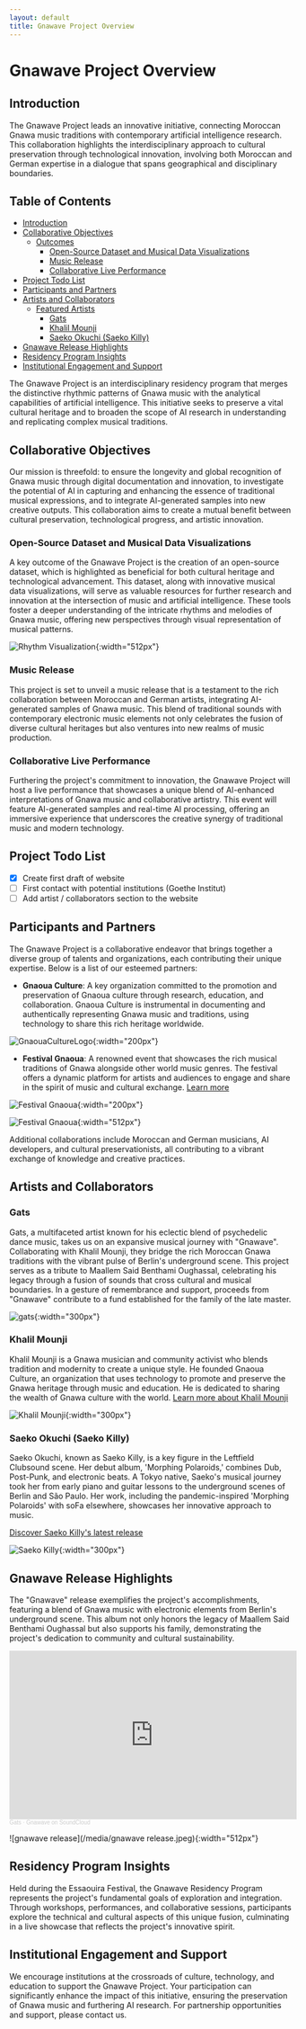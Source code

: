 ```yaml
---
layout: default
title: Gnawave Project Overview
---
```


# Gnawave Project Overview

## Introduction

The Gnawave Project leads an innovative initiative, connecting Moroccan Gnawa music traditions with contemporary artificial intelligence research. This collaboration highlights the interdisciplinary approach to cultural preservation through technological innovation, involving both Moroccan and German expertise in a dialogue that spans geographical and disciplinary boundaries.

## Table of Contents

- [Introduction](#introduction)
- [Collaborative Objectives](#collaborative-objectives)
  - [Outcomes](#outcomes)
    - [Open-Source Dataset and Musical Data Visualizations](#open-source-dataset-and-musical-data-visualizations)
    - [Music Release](#music-release)
    - [Collaborative Live Performance](#collaborative-live-performance)
- [Project Todo List](#project-todo-list)
- [Participants and Partners](#participants-and-partners)
- [Artists and Collaborators](#artists-and-collaborators)
  - [Featured Artists](#featured-artists)
    - [Gats](#gats)
    - [Khalil Mounji](#khalil-mounji)
    - [Saeko Okuchi (Saeko Killy)](#saeko-okuchi-saeko-killy)
- [Gnawave Release Highlights](#gnawave-release-highlights)
- [Residency Program Insights](#residency-program-insights)
- [Institutional Engagement and Support](#institutional-engagement-and-support)

The Gnawave Project is an interdisciplinary residency program that merges the distinctive rhythmic patterns of Gnawa music with the analytical capabilities of artificial intelligence. This initiative seeks to preserve a vital cultural heritage and to broaden the scope of AI research in understanding and replicating complex musical traditions.


## Collaborative Objectives

Our mission is threefold: to ensure the longevity and global recognition of Gnawa music through digital documentation and innovation, to investigate the potential of AI in capturing and enhancing the essence of traditional musical expressions, and to integrate AI-generated samples into new creative outputs. This collaboration aims to create a mutual benefit between cultural preservation, technological progress, and artistic innovation.

### Open-Source Dataset and Musical Data Visualizations

A key outcome of the Gnawave Project is the creation of an open-source dataset, which is highlighted as beneficial for both cultural heritage and technological advancement. This dataset, along with innovative musical data visualizations, will serve as valuable resources for further research and innovation at the intersection of music and artificial intelligence. These tools foster a deeper understanding of the intricate rhythms and melodies of Gnawa music, offering new perspectives through visual representation of musical patterns.

![Rhythm Visualization](/media/rhythmneck.png){:width="512px"}

### Music Release

This project is set to unveil a music release that is a testament to the rich collaboration between Moroccan and German artists, integrating AI-generated samples of Gnawa music. This blend of traditional sounds with contemporary electronic music elements not only celebrates the fusion of diverse cultural heritages but also ventures into new realms of music production.

### Collaborative Live Performance

Furthering the project's commitment to innovation, the Gnawave Project will host a live performance that showcases a unique blend of AI-enhanced interpretations of Gnawa music and collaborative artistry. This event will feature AI-generated samples and real-time AI processing, offering an immersive experience that underscores the creative synergy of traditional music and modern technology.

## Project Todo List

- [x] Create first draft of website
- [ ] First contact with potential institutions (Goethe Institut)
- [ ] Add artist / collaborators section to the website

## Participants and Partners

The Gnawave Project is a collaborative endeavor that brings together a diverse group of talents and organizations, each contributing their unique expertise. Below is a list of our esteemed partners:

- **Gnaoua Culture**: A key organization committed to the promotion and preservation of Gnaoua culture through research, education, and collaboration. Gnaoua Culture is instrumental in documenting and authentically representing Gnawa music and traditions, using technology to share this rich heritage worldwide.

![GnaouaCultureLogo](/media/GnaouaCultureLogo.png){:width="200px"}

- **Festival Gnaoua**: A renowned event that showcases the rich musical traditions of Gnawa alongside other world music genres. The festival offers a dynamic platform for artists and audiences to engage and share in the spirit of music and cultural exchange. [Learn more](https://www.festival-gnaoua.net/)

![Festival Gnaoua](/media/gnaoua_festival.png){:width="200px"}

![Festival Gnaoua](/media/gnaoua_world_music_festival.jpeg){:width="512px"}

Additional collaborations include Moroccan and German musicians, AI developers, and cultural preservationists, all contributing to a vibrant exchange of knowledge and creative practices.

## Artists and Collaborators

### Gats

Gats, a multifaceted artist known for his eclectic blend of psychedelic dance music, takes us on an expansive musical journey with "Gnawave". Collaborating with Khalil Mounji, they bridge the rich Moroccan Gnawa traditions with the vibrant pulse of Berlin's underground scene. This project serves as a tribute to Maallem Said Benthami Oughassal, celebrating his legacy through a fusion of sounds that cross cultural and musical boundaries. In a gesture of remembrance and support, proceeds from "Gnawave" contribute to a fund established for the family of the late master.

![gats](/media/gats.jpeg){:width="300px"}

### Khalil Mounji

Khalil Mounji is a Gnawa musician and community activist who blends tradition and modernity to create a unique style. He founded Gnaoua Culture, an organization that uses technology to promote and preserve the Gnawa heritage through music and education. He is dedicated to sharing the wealth of Gnawa culture with the world. [Learn more about Khalil Mounji](https://www.remix-culture.org/khalil-mounji)

![Khalil Mounji](/media/khalil.jpeg){:width="300px"}

### Saeko Okuchi (Saeko Killy)

Saeko Okuchi, known as Saeko Killy, is a key figure in the Leftfield Clubsound scene. Her debut album, 'Morphing Polaroids,' combines Dub, Post-Punk, and electronic beats. A Tokyo native, Saeko's musical journey took her from early piano and guitar lessons to the underground scenes of Berlin and São Paulo. Her work, including the pandemic-inspired 'Morphing Polaroids' with soFa elsewhere, showcases her innovative approach to music.

[Discover Saeko Killy's latest release](https://www.bureau-b.com/saeko_killy.php)

![Saeko Killy](/media/saekokilly.jpeg){:width="300px"}

## Gnawave Release Highlights

The "Gnawave" release exemplifies the project's accomplishments, featuring a blend of Gnawa music with electronic elements from Berlin's underground scene. This album not only honors the legacy of Maallem Said Benthami Oughassal but also supports his family, demonstrating the project's dedication to community and cultural sustainability.

<iframe width="512px" height="300" scrolling="no" frameborder="no" allow="autoplay" src="https://w.soundcloud.com/player/?url=https%3A//api.soundcloud.com/playlists/1729743579&color=%23ff5500&auto_play=false&hide_related=false&show_comments=false&show_user=false&show_reposts=false&show_teaser=false&visual=true"></iframe><div style="font-size: 10px; color: #cccccc;line-break: anywhere;word-break: normal;overflow: hidden;white-space: nowrap;text-overflow: ellipsis; font-family: Interstate,Lucida Grande,Lucida Sans Unicode,Lucida Sans,Garuda,Verdana,Tahoma,sans-serif;font-weight: 100;"><a href="https://soundcloud.com/g-a-t-s" title="Gats" target="_blank" style="color: #cccccc; text-decoration: none;">Gats</a> · <a href="https://soundcloud.com/g-a-t-s/sets/gnawave" title="Gnawave" target="_blank" style="color: #cccccc; text-decoration: none;">Gnawave on SoundCloud</a></div>

![gnawave release](/media/gnawave release.jpeg){:width="512px"}

## Residency Program Insights

Held during the Essaouira Festival, the Gnawave Residency Program represents the project's fundamental goals of exploration and integration. Through workshops, performances, and collaborative sessions, participants explore the technical and cultural aspects of this unique fusion, culminating in a live showcase that reflects the project's innovative spirit.

## Institutional Engagement and Support

We encourage institutions at the crossroads of culture, technology, and education to support the Gnawave Project. Your participation can significantly enhance the impact of this initiative, ensuring the preservation of Gnawa music and furthering AI research. For partnership opportunities and support, please contact us.
